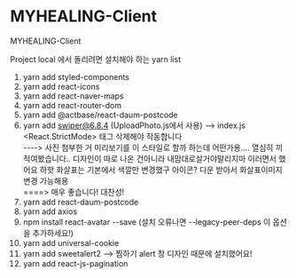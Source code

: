 # MYHEALING-Client
MYHEALING-Client

Project local 에서 돌리려면 설치해야 하는 yarn list 
1. yarn add styled-components
2. yarn add react-icons
3. yarn add react-naver-maps
4. yarn add react-router-dom
5. yarn add @actbase/react-daum-postcode
6. yarn add swiper@6.8.4 (UploadPhoto.js에서 사용) --> index.js <React.StrictMode> 태그 삭제해야 작동합니다  
----> 사진 첨부한 거 미리보기를 이 스타일로 할까 하는데 어떤가용.... 열심히 끼적여봤습니다.. 디자인이 따로 나온 건아니라 내맘대로살거야말리지마 이러면서 했어요 하핫 화살표는 기본에서 색깔만 변경했구 아이콘? 다운 받아서 화살표이미지 변경 가능해용  
====> 매우 좋습니다! 대찬성!
7. yarn add react-daum-postcode
8. yarn add axios
9. npm install react-avatar --save 
  (설치 오류나면 --legacy-peer-deps 이 옵션을 추가하세요!)
10. yarn add universal-cookie
11. yarn add sweetalert2     --> 찜하기 alert 창 디자인 때문에 설치했어요!
12. yarn add react-js-pagination

